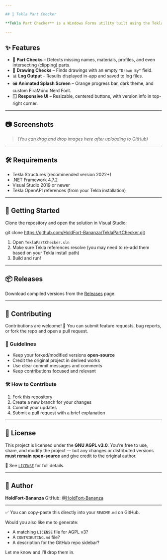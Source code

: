 ```yaml
---

## 🔧 Tekla Part Checker

**Tekla Part Checker** is a Windows Forms utility built using the Tekla Structures API. It helps you automatically detect and report issues in your Tekla models and drawings — including broken parts, clashes, and incomplete drawing metadata.

---
```


## ✨ Features

- 🧱 **Part Checks** – Detects missing names, materials, profiles, and even intersecting (clipping) parts.
- 📐 **Drawing Checks** – Finds drawings with an empty `"Drawn By"` field.
- 📊 **Log Output** – Results displayed in-app and saved to log files.
- 🖼️ **Animated Splash Screen** – Orange progress bar, dark theme, and custom FiraMono Nerd Font.
- 🪟 **Responsive UI** – Resizable, centered buttons, with version info in top-right corner.

---

## 📷 Screenshots

> *(You can drag and drop images here after uploading to GitHub)*

---

## 🛠 Requirements

- Tekla Structures (recommended version 2022+)
- .NET Framework 4.7.2
- Visual Studio 2019 or newer
- Tekla OpenAPI references (from your Tekla installation)

---

## 🚀 Getting Started

Clone the repository and open the solution in Visual Studio:

git clone https://github.com/HoldFort-Bananza/TeklaPartChecker.git

1. Open `TeklaPartChecker.sln`
2. Make sure Tekla references resolve (you may need to re-add them based on your Tekla install path)
3. Build and run!

---

## 📦 Releases

Download compiled versions from the [Releases](https://github.com/HoldFort-Bananza/TeklaPartChecker/releases) page.

---

## 🧠 Contributing

Contributions are welcome! 🎉
You can submit feature requests, bug reports, or fork the repo and open a pull request.

### 📌 Guidelines

* Keep your forked/modified versions **open-source**
* Credit the original project in derived works
* Use clear commit messages and comments
* Keep contributions focused and relevant

### 🛠 How to Contribute

1. Fork this repository
2. Create a new branch for your changes
3. Commit your updates
4. Submit a pull request with a brief explanation

---

## 📜 License

This project is licensed under the **GNU AGPL v3.0**.
You're free to use, share, and modify the project — but any changes or distributed versions **must remain open-source** and give credit to the original author.

📄 See [`LICENSE`](LICENSE) for full details.

---

## 👤 Author

**HoldFort-Bananza**
GitHub: [@HoldFort-Bananza](https://github.com/HoldFort-Bananza)

---

✅ You can copy-paste this directly into your `README.md` on GitHub.

Would you also like me to generate:
- A matching `LICENSE` file for AGPL v3?
- A `CONTRIBUTING.md` file?
- A description for the GitHub repo sidebar?

Let me know and I’ll drop them in.
```

